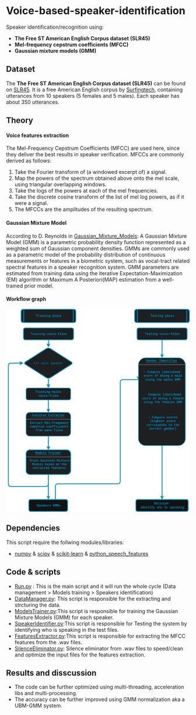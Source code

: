 # Voice-based-speaker-identification
Speaker identification/recognition using:
  - **The Free ST American English Corpus dataset (SLR45)**
  - **Mel-frequency cepstrum coefficients (MFCC)**
  - **Gaussian mixture models (GMM)**
## Dataset
The  **The Free ST American English Corpus dataset (SLR45)**  can be found on [SLR45](http://www.openslr.org/45/). It is a free American English corpus by [Surfingtech](www.surfing.ai), containing utterances from 10 speakers (5 females and 5 males). Each speaker has about 350 utterances.

## Theory

#### Voice features extraction
The Mel-Frequency Cepstrum Coefficients (MFCC) are used here, since they deliver the best results in speaker verification.
MFCCs are commonly derived as follows:
1. Take the Fourier transform of (a windowed excerpt of) a signal.
2. Map the powers of the spectrum obtained above onto the mel scale, using triangular overlapping windows.
3. Take the logs of the powers at each of the mel frequencies.
4. Take the discrete cosine transform of the list of mel log powers, as if it were a signal.
5. The MFCCs are the amplitudes of the resulting spectrum.

#### Gaussian Mixture Model
According to D. Reynolds in [Gaussian_Mixture_Models](https://pdfs.semanticscholar.org/734b/07b53c23f74a3b004d7fe341ae4fce462fc6.pdf):
A Gaussian Mixture Model (GMM) is a parametric probability density function represented as a weighted sum of Gaussian component densities. GMMs are commonly used as a parametric model of the probability distribution of continuous measurements or features in a biometric system, such as vocal-tract related spectral features in a speaker recognition system. GMM parameters are estimated from training data using the iterative Expectation-Maximization (EM) algorithm or Maximum A Posteriori(MAP) estimation from a well-trained prior model.

#### Workflow graph
<p align="center">
  <img src="speaker.png" width="700"/>
</p>


## Dependencies
This script require the follwing modules/libraries:
* [numpy](http://www.numpy.org/) & [scipy](https://www.scipy.org/) & [scikit-learn](https://scikit-learn.org/stable/) & [python_speech_features](https://github.com/jameslyons/python_speech_features)

## Code & scripts
- [Run.py](Run.py) : This is the main script and it will run the whole cycle (Data management > Models training > Speakers identification)
- [DataManager.py](Code/DataManager.py): This script is responsible for the extracting and strcturing the data.
- [ModelsTrainer.py](Code/ModelsTrainer.py):This script is responsible for training the Gaussian Mixture Models (GMM) for each speaker.
- [SpeakerIdentifier.py](Code/GenderIdentifier.py):This script is responsible for Testing the system by identifying who is speaking in the test files.
- [FeaturesExtractor.py](Code/FeaturesExtractor.py):This script is responsible for extracting the MFCC features from the .wav files.
- [SilenceEliminator.py](Code/SilenceEliminator.py): Silence eliminator from .wav files to speed/clean and optimize the input files for the features extraction.

## Results and disscussion
- The code can be further optimized using multi-threading, acceleration libs and multi-processing.
- The accuracy can be further improved using GMM normalization aka a UBM-GMM system.
